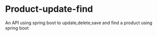 # Product-update-find


An API using spring boot to update,delete,save and find a product using spring boot
